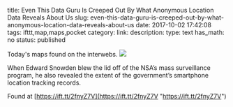 title: Even This Data Guru Is Creeped Out By What Anonymous Location Data Reveals About Us
slug: even-this-data-guru-is-creeped-out-by-what-anonymous-location-data-reveals-about-us
date: 2017-10-02 17:42:08
tags: ifttt,map,maps,pocket
category: 
link: 
description: 
type: text
has_math: no
status: published

Today's maps found on the interwebs. ![](https://ift.tt/2xzQVo3)  
  

When Edward Snowden blew the lid off of the NSA’s mass surveillance program, he also revealed the extent of the government’s smartphone location tracking records.  
  

Found at [https://ift.tt/2fnyZ7V](https://ift.tt/2fnyZ7V "https://ift.tt/2fnyZ7V")



